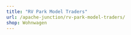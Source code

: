 ```yaml
---
title: "RV Park Model Traders"
url: /apache-junction/rv-park-model-traders/
shop: Wohnwagen
---
```

